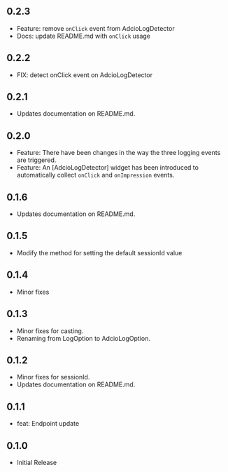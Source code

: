## 0.2.3

* Feature: remove `onClick` event from AdcioLogDetector
* Docs: update README.md with `onClick` usage

## 0.2.2

* FIX: detect onClick event on AdcioLogDetector

## 0.2.1

* Updates documentation on README.md.

## 0.2.0

* Feature: There have been changes in the way the three logging events are triggered.
* Feature: An [AdcioLogDetector] widget has been introduced to automatically collect `onClick` and `onImpression` events.

## 0.1.6

* Updates documentation on README.md.

## 0.1.5

* Modify the method for setting the default sessionId value

## 0.1.4

* Minor fixes

## 0.1.3

* Minor fixes for casting.
* Renaming from LogOption to AdcioLogOption.

## 0.1.2

* Minor fixes for sessionId.
* Updates documentation on README.md.

## 0.1.1

* feat: Endpoint update

## 0.1.0

* Initial Release
